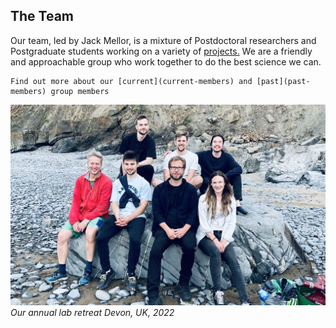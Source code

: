 ## The Team

Our team, led by Jack Mellor, is a mixture of Postdoctoral researchers and Postgraduate students working on a variety of [projects.](../projects/index)
We are a friendly and approachable group who work together to do the best science we can.

```{admonition} Our members
Find out more about our [current](current-members) and [past](past-members) group members 
```

![Hippocampus](../img/labphoto_2022.jpg)
*Our annual lab retreat Devon, UK, 2022* 

&nbsp;









